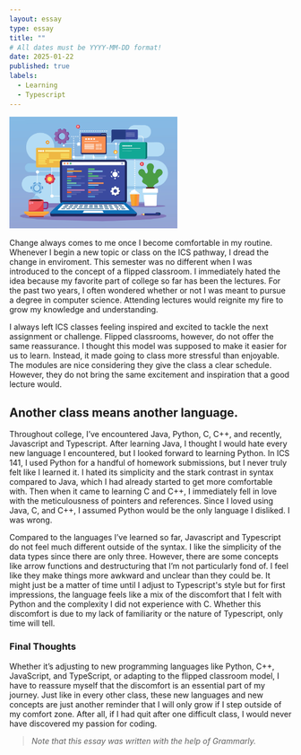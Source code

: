 ```yaml
---
layout: essay
type: essay
title: ""
# All dates must be YYYY-MM-DD format!
date: 2025-01-22
published: true
labels:
  - Learning
  - Typescript
---
```


<img class="float-end rounded pe-4" width="300px" src="../img/laptop-displaying-web.jpg">

Change always comes to me once I become comfortable in my routine. Whenever I begin a new topic or class on the ICS pathway, I dread the change in enviroment. This semester was no different when I was introduced to the concept of a flipped classroom. I immediately hated the idea because my favorite part of college so far has been the lectures. For the past two years, I often wondered whether or not I was meant to pursue a degree in computer science. Attending lectures would reignite my fire to grow my knowledge and understanding. 

I always left ICS classes feeling inspired and excited to tackle the next assignment or challenge. Flipped classrooms, however, do not offer the same reassurance. I thought this model was supposed to make it easier for us to learn. Instead, it made going to class more stressful than enjoyable. The modules are nice considering they give the class a clear schedule. However, they do not bring the same excitement and inspiration that a good lecture would.     

## Another class means another language.

Throughout college, I’ve encountered Java, Python, C, C++, and recently, Javascript and Typescript. After learning Java, I thought I would hate every new language I encountered, but I looked forward to learning Python. In ICS 141, I used Python for a handful of homework submissions, but I never truly felt like I learned it. I hated its simplicity and the stark contrast in syntax compared to Java, which I had already started to get more comfortable with. Then when it came to learning C and C++, I immediately fell in love with the meticulousness of pointers and references. Since I loved using Java, C, and C++, I assumed Python would be the only language I disliked. I was wrong.

Compared to the languages I’ve learned so far, Javascript and Typescript do not feel much different outside of the syntax. I like the simplicity of the data types since there are only three. However, there are some concepts like arrow functions and destructuring that I’m not particularly fond of. I feel like they make things more awkward and unclear than they could be. It might just be a matter of time until I adjust to Typescript's style but for first impressions, the language feels like a mix of the discomfort that I felt with Python and the complexity I did not experience with C. Whether this discomfort is due to my lack of familiarity or the nature of Typescript, only time will tell.

### Final Thoughts 

Whether it’s adjusting to new programming languages like Python, C++, JavaScript, and TypeScript, or adapting to the flipped classroom model, I have to reassure myself that the discomfort is an essential part of my journey. Just like in every other class, these new languages and new concepts are just another reminder that I will only grow if I step outside of my comfort zone. After all, if I had quit after one difficult class, I would never have discovered my passion for coding.

> *Note that this essay was written with the help of Grammarly.*
